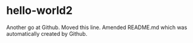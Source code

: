 # hello-world2

Another go at Github. Moved this line.
Amended README.md which was automatically created by Github.
